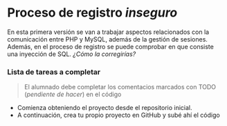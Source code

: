 # Proceso de registro _inseguro_

En esta primera versión se van a trabajar aspectos relacionados con la comunicación entre PHP y MySQL, además de la gestión de sesiones. Además, en el proceso de registro se puede comprobar en que consiste una inyección de SQL. _¿Cómo la corregirías?_

### Lista de tareas a completar

> El alumnado debe completar los comentacios marcados con TODO (_pendiente de hacer_) en el código

- Comienza obteniendo el proyecto desde el repositorio inicial.
- A continuación, crea tu propio proyecto en GitHub y subé ahí el código